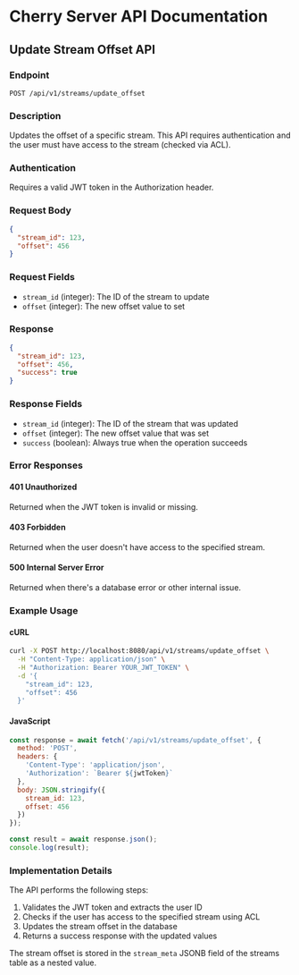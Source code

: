 # Cherry Server API Documentation

## Update Stream Offset API

### Endpoint
`POST /api/v1/streams/update_offset`

### Description
Updates the offset of a specific stream. This API requires authentication and the user must have access to the stream (checked via ACL).

### Authentication
Requires a valid JWT token in the Authorization header.

### Request Body
```json
{
  "stream_id": 123,
  "offset": 456
}
```

### Request Fields
- `stream_id` (integer): The ID of the stream to update
- `offset` (integer): The new offset value to set

### Response
```json
{
  "stream_id": 123,
  "offset": 456,
  "success": true
}
```

### Response Fields
- `stream_id` (integer): The ID of the stream that was updated
- `offset` (integer): The new offset value that was set
- `success` (boolean): Always true when the operation succeeds

### Error Responses

#### 401 Unauthorized
Returned when the JWT token is invalid or missing.

#### 403 Forbidden
Returned when the user doesn't have access to the specified stream.

#### 500 Internal Server Error
Returned when there's a database error or other internal issue.

### Example Usage

#### cURL
```bash
curl -X POST http://localhost:8080/api/v1/streams/update_offset \
  -H "Content-Type: application/json" \
  -H "Authorization: Bearer YOUR_JWT_TOKEN" \
  -d '{
    "stream_id": 123,
    "offset": 456
  }'
```

#### JavaScript
```javascript
const response = await fetch('/api/v1/streams/update_offset', {
  method: 'POST',
  headers: {
    'Content-Type': 'application/json',
    'Authorization': `Bearer ${jwtToken}`
  },
  body: JSON.stringify({
    stream_id: 123,
    offset: 456
  })
});

const result = await response.json();
console.log(result);
```

### Implementation Details

The API performs the following steps:
1. Validates the JWT token and extracts the user ID
2. Checks if the user has access to the specified stream using ACL
3. Updates the stream offset in the database
4. Returns a success response with the updated values

The stream offset is stored in the `stream_meta` JSONB field of the streams table as a nested value. 